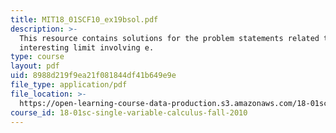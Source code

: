 ```yaml
---
title: MIT18_01SCF10_ex19bsol.pdf
description: >-
  This resource contains solutions for the problem statements related to
  interesting limit involving e.
type: course
layout: pdf
uid: 8988d219f9ea21f081844df41b649e9e
file_type: application/pdf
file_location: >-
  https://open-learning-course-data-production.s3.amazonaws.com/18-01sc-single-variable-calculus-fall-2010/8988d219f9ea21f081844df41b649e9e_MIT18_01SCF10_ex19bsol.pdf
course_id: 18-01sc-single-variable-calculus-fall-2010
---
```

